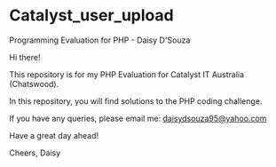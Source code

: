 # Catalyst_user_upload
Programming Evaluation for PHP - Daisy D'Souza


Hi there!

This repository is for my PHP Evaluation for Catalyst IT Australia (Chatswood).

In this repository, you will find solutions to the PHP coding challenge.

If you have any queries, please email me: daisydsouza95@yahoo.com

Have a great day ahead!

Cheers,
Daisy
